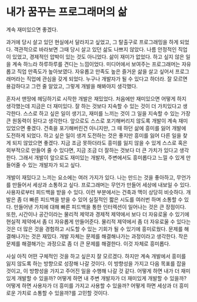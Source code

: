 # 내가 꿈꾸는 프로그래머의 삶

계속 재미있으면 좋겠다. 

과거에 당시 살고 있던 현실에서 달라지고 싶었고, 그 탈출구로 프로그래밍을 하게 되었다. 객관적으로 바라보면 그때 당시 살고 있던 삶도 나쁘지 않았다.
나름 안정적인 직업이 있었고, 경제적인 압박이 있는 것도 아니었다. 삶이 재미가 없었다. 하고 싶지 않은 일을 계속 하느라 하루하루를 견디는 느낌이었다. 
미디어에서 보여주는 프로그래머는 자유롭고 직업 만족도가 높아보였다. 자유롭고 만족도 높은 즐거운 삶을 살고 싶어서 프로그래머라는 직업에 관심을 갖게 되었다.
누구나 개발자가 될 수 있다고 하더라. 잘 모르면 용감하다고 그런 줄 알았고, 그렇게 개발을 해봐야지 생각했다.

혼자서 맨땅에 헤딩하기로 시작한 개발은 재밌었다. 처음에만 재미있으면 어떻게 하지 생각했는데 지금은 더 재미있다. 잘 하는 것보다 지속할 수 있는 것이 더 가치있다고 생각한다. 
스스로 하고 싶은 일이 생기고, 재미를 느끼는 것이 그 일을 지속할 수 있는 가장 큰 원동력이 된다고 생각한다. 앞으로도 스스로 포기해버리지 않도록 개발이 계속 재미있었으면 좋겠다. 
건축을 포기해버린건 아니지만, 그 때 하던 삶에 흥미를 잃어 개발에 도전하게 되었다. 하고 싶은 일이 생겨 도전하는 것은 좋지만 흥미를 잃어 다른 일을 찾게 되지 않았으면 좋겠다.
지금 조금 못하더라도 흥미를 잃지 않을 수 있게 스스로 혹은 외부적으로 만들어 줄 수 있다면, 지금 조금 더 잘하는 것보다 더 큰 가치가 있다고 생각한다.
그래서 개발이 앞으로도 재미있는 개발자, 주변에서도 흥미롭다고 느낄 수 있게 만들어줄 수 있는 개발자가 되고 싶다.

개발이 재밌다고 느끼는 요소에는 여러 가지가 있다. 나는 만드는 것을 좋아하고, 무언가를 만들어서 세상과 소통하고 싶다.
프로그래머는 무언가 만들어 세상에 내보일 수 있다. 사용자로부터 피드백을 받을 수 있다. 이런 부분에서는 건축과 맥이 상당히 비슷하다.
개발은 좀 더 빠른 피드백을 받을 수 있어 실질적인 짧은 시도를 여러번 하며 소통할 수 있다. 만들어낸 가치에 대해 빠른 피드백을 통한 인터렉션이 일어나는 것은 큰 장점이다.
또한, 시간이나 공간이라는 물리적 제약과 경제적 제약에서 보다 더 자유로울 수 있기에 현실적 제약에서 좀 더 자유롭게 만들어준다.
물리적 제약에서 좀 더 자유로울 수 있다는 것은 더 많은 것을 경험하고 시도할 수 있는 기회가 될 수 있기에 흥미로웠다.
문제를 해결해나가는 것은 재밌다. 개발 자체는 문제를 해결해나가는 과정이라고 생각한다. 작은 문제를 해결해가는 과정으로 좀 더 큰 문제를 해결한다.
이것 자체로 흥미롭다.

사실 아직 어떤 구체적인 것을 하고 싶은지 잘 모르겠다. 하지만 계속 개발에서 흥미를 잃지 않도록 하는 방향으로 성장해 나갈 것이다.
이 방향성을 가지고 다음 목표를 잡을 것이고, 이 방향성을 가지고 주어진 일을 수행해 나갈 것 같다.
어떻게 하면 내가 더 재미있게 개발할 수 있을까? 어떻게 하면 내 주변 개발자가 더 재미있게 개발할 수 있을까? 어떻게 하면 사용자가 더 흥미를 가지고 사용할 수 있을까?
어떻게 하면 세상과 더 흥미로운 가치로 소통할 수 있을까?를 고민할 것이다.
